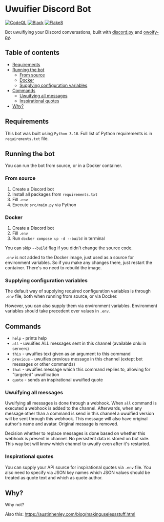 # Uwuifier Discord Bot

[![CodeQL](https://github.com/Electronic-Mango/philosopher-discord-bot/actions/workflows/codeql.yml/badge.svg)](https://github.com/Electronic-Mango/philosopher-discord-bot/actions/workflows/codeql.yml)
[![Black](https://github.com/Electronic-Mango/philosopher-discord-bot/actions/workflows/black.yml/badge.svg)](https://github.com/Electronic-Mango/philosopher-discord-bot/actions/workflows/black.yml)
[![Flake8](https://github.com/Electronic-Mango/philosopher-discord-bot/actions/workflows/flake8.yml/badge.svg)](https://github.com/Electronic-Mango/philosopher-discord-bot/actions/workflows/flake8.yml)

Bot uwuifiying your Discord conversations, built with [discord.py](https://github.com/Rapptz/discord.py) and [owoify-py](https://github.com/deadshot465/owoify-py).


## Table of contents
- [Requirements](#requirements)
- [Running the bot](#running-the-bot)
  - [From source](#from-source)
  - [Docker](#docker)
  - [Supplying configuration variables](#supplying-configuration-variables)
- [Commands](#commands)
  - [Uwuifying all messages](#uwuifying-all-messages)
  - [Inspirational quotes](#inspirational-quotes)
- [Why?](#why)


## Requirements
This bot was built using `Python 3.10`.
Full list of Python requirements is in `requirements.txt` file.


## Running the bot
You can run the bot from source, or in a Docker container.


### From source
1. Create a Discord bot
1. Install all packages from `requirements.txt`
1. Fill `.env`
1. Execute `src/main.py` via Python


### Docker
1. Create a Discord bot
1. Fill `.env`
1. Run `docker compose up -d --build` in terminal

You can skip `--build` flag if you didn't change the source code.

`.env` is not added to the Docker image, just used as a source for environment variables.
So if you make any changes there, just restart the container.
There's no need to rebuild the image.


### Supplying configuration variables
The default way of supplying required configuration variables is through `.env` file, both when running from source, or via Docker.

However, you can also supply them via environment variables.
Environment variables should take precedent over values in `.env`.


## Commands

* `help` - prints help
* `all` - uwuifies ALL messages sent in this channel (available onlu in servers)
* `this` - uwuifies text given as an argument to this command
* `previous` - uwuifies previous message in this channel (extept bot messages or other commands)
* `that` - uwuifies message which this command replies to, allowing for "targeted" uwuification
* `quote` - sends an inspirational uwuified quote


### Uwuifying all messages
Uwuifying all messages is done through a webhook.
When `all` command is executed a webhook is added to the channel.
Afterwards, when any message other than a command is send in this channel a uwuified version will be sent through this webhook.
This message will also have original author's name and avatar.
Original message is removed.

Decision whether to replace messages is done based on whether this webhook is present in channel.
No persistent data is stored on bot side.
This way bot will know which channel to uwuify even after it's restarted.


### Inspirational quotes
You can supply your API source for inspirational quotes via `.env` file.
You also need to specify via JSON key names which JSON values should be treated as quote text and which as quote author.


## Why?

Why not?

Also this: https://austinhenley.com/blog/makinguselessstuff.html